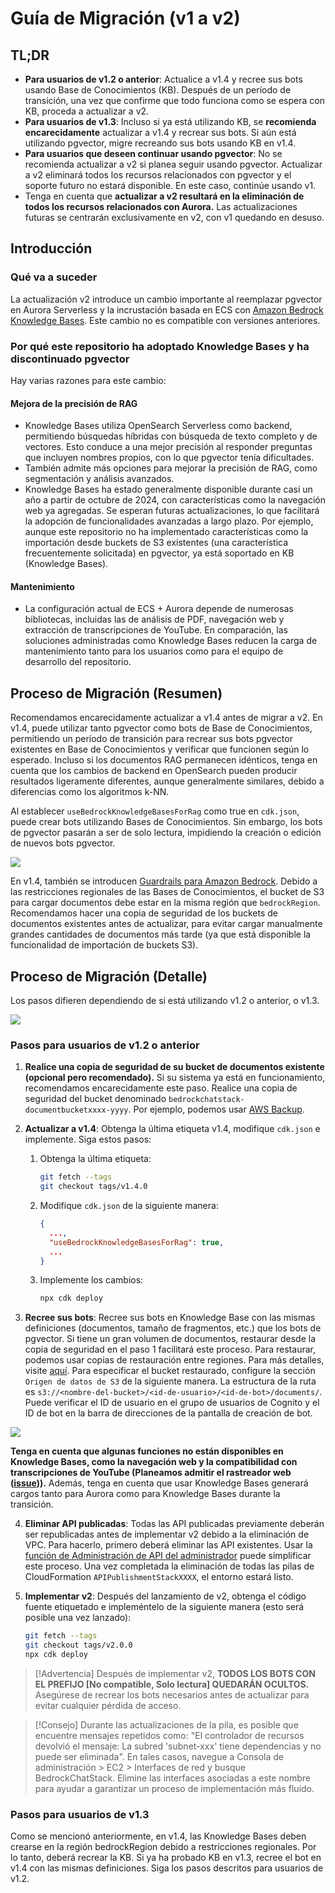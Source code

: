 # Guía de Migración (v1 a v2)

## TL;DR

- **Para usuarios de v1.2 o anterior**: Actualice a v1.4 y recree sus bots usando Base de Conocimientos (KB). Después de un período de transición, una vez que confirme que todo funciona como se espera con KB, proceda a actualizar a v2.
- **Para usuarios de v1.3**: Incluso si ya está utilizando KB, se **recomienda encarecidamente** actualizar a v1.4 y recrear sus bots. Si aún está utilizando pgvector, migre recreando sus bots usando KB en v1.4.
- **Para usuarios que deseen continuar usando pgvector**: No se recomienda actualizar a v2 si planea seguir usando pgvector. Actualizar a v2 eliminará todos los recursos relacionados con pgvector y el soporte futuro no estará disponible. En este caso, continúe usando v1.
- Tenga en cuenta que **actualizar a v2 resultará en la eliminación de todos los recursos relacionados con Aurora.** Las actualizaciones futuras se centrarán exclusivamente en v2, con v1 quedando en desuso.

## Introducción

### Qué va a suceder

La actualización v2 introduce un cambio importante al reemplazar pgvector en Aurora Serverless y la incrustación basada en ECS con [Amazon Bedrock Knowledge Bases](https://docs.aws.amazon.com/bedrock/latest/userguide/knowledge-base.html). Este cambio no es compatible con versiones anteriores.

### Por qué este repositorio ha adoptado Knowledge Bases y ha discontinuado pgvector

Hay varias razones para este cambio:

#### Mejora de la precisión de RAG

- Knowledge Bases utiliza OpenSearch Serverless como backend, permitiendo búsquedas híbridas con búsqueda de texto completo y de vectores. Esto conduce a una mejor precisión al responder preguntas que incluyen nombres propios, con lo que pgvector tenía dificultades.
- También admite más opciones para mejorar la precisión de RAG, como segmentación y análisis avanzados.
- Knowledge Bases ha estado generalmente disponible durante casi un año a partir de octubre de 2024, con características como la navegación web ya agregadas. Se esperan futuras actualizaciones, lo que facilitará la adopción de funcionalidades avanzadas a largo plazo. Por ejemplo, aunque este repositorio no ha implementado características como la importación desde buckets de S3 existentes (una característica frecuentemente solicitada) en pgvector, ya está soportado en KB (Knowledge Bases).

#### Mantenimiento

- La configuración actual de ECS + Aurora depende de numerosas bibliotecas, incluidas las de análisis de PDF, navegación web y extracción de transcripciones de YouTube. En comparación, las soluciones administradas como Knowledge Bases reducen la carga de mantenimiento tanto para los usuarios como para el equipo de desarrollo del repositorio.

## Proceso de Migración (Resumen)

Recomendamos encarecidamente actualizar a v1.4 antes de migrar a v2. En v1.4, puede utilizar tanto pgvector como bots de Base de Conocimientos, permitiendo un período de transición para recrear sus bots pgvector existentes en Base de Conocimientos y verificar que funcionen según lo esperado. Incluso si los documentos RAG permanecen idénticos, tenga en cuenta que los cambios de backend en OpenSearch pueden producir resultados ligeramente diferentes, aunque generalmente similares, debido a diferencias como los algoritmos k-NN.

Al establecer `useBedrockKnowledgeBasesForRag` como true en `cdk.json`, puede crear bots utilizando Bases de Conocimientos. Sin embargo, los bots de pgvector pasarán a ser de solo lectura, impidiendo la creación o edición de nuevos bots pgvector.

![](../imgs/v1_to_v2_readonly_bot.png)

En v1.4, también se introducen [Guardrails para Amazon Bedrock](https://aws.amazon.com/jp/bedrock/guardrails/). Debido a las restricciones regionales de las Bases de Conocimientos, el bucket de S3 para cargar documentos debe estar en la misma región que `bedrockRegion`. Recomendamos hacer una copia de seguridad de los buckets de documentos existentes antes de actualizar, para evitar cargar manualmente grandes cantidades de documentos más tarde (ya que está disponible la funcionalidad de importación de buckets S3).

## Proceso de Migración (Detalle)

Los pasos difieren dependiendo de si está utilizando v1.2 o anterior, o v1.3.

![](../imgs/v1_to_v2_arch.png)

### Pasos para usuarios de v1.2 o anterior

1. **Realice una copia de seguridad de su bucket de documentos existente (opcional pero recomendado).** Si su sistema ya está en funcionamiento, recomendamos encarecidamente este paso. Realice una copia de seguridad del bucket denominado `bedrockchatstack-documentbucketxxxx-yyyy`. Por ejemplo, podemos usar [AWS Backup](https://docs.aws.amazon.com/aws-backup/latest/devguide/s3-backups.html).

2. **Actualizar a v1.4**: Obtenga la última etiqueta v1.4, modifique `cdk.json` e implemente. Siga estos pasos:

   1. Obtenga la última etiqueta:
      ```bash
      git fetch --tags
      git checkout tags/v1.4.0
      ```
   2. Modifique `cdk.json` de la siguiente manera:
      ```json
      {
        ...,
        "useBedrockKnowledgeBasesForRag": true,
        ...
      }
      ```
   3. Implemente los cambios:
      ```bash
      npx cdk deploy
      ```

3. **Recree sus bots**: Recree sus bots en Knowledge Base con las mismas definiciones (documentos, tamaño de fragmentos, etc.) que los bots de pgvector. Si tiene un gran volumen de documentos, restaurar desde la copia de seguridad en el paso 1 facilitará este proceso. Para restaurar, podemos usar copias de restauración entre regiones. Para más detalles, visite [aquí](https://docs.aws.amazon.com/aws-backup/latest/devguide/restoring-s3.html). Para especificar el bucket restaurado, configure la sección `Origen de datos de S3` de la siguiente manera. La estructura de la ruta es `s3://<nombre-del-bucket>/<id-de-usuario>/<id-de-bot>/documents/`. Puede verificar el ID de usuario en el grupo de usuarios de Cognito y el ID de bot en la barra de direcciones de la pantalla de creación de bot.

![](../imgs/v1_to_v2_KB_s3_source.png)

**Tenga en cuenta que algunas funciones no están disponibles en Knowledge Bases, como la navegación web y la compatibilidad con transcripciones de YouTube (Planeamos admitir el rastreador web ([issue](https://github.com/aws-samples/bedrock-chat/issues/557))).** Además, tenga en cuenta que usar Knowledge Bases generará cargos tanto para Aurora como para Knowledge Bases durante la transición.

4. **Eliminar API publicadas**: Todas las API publicadas previamente deberán ser republicadas antes de implementar v2 debido a la eliminación de VPC. Para hacerlo, primero deberá eliminar las API existentes. Usar la [función de Administración de API del administrador](../ADMINISTRATOR_es-ES.md) puede simplificar este proceso. Una vez completada la eliminación de todas las pilas de CloudFormation `APIPublishmentStackXXXX`, el entorno estará listo.

5. **Implementar v2**: Después del lanzamiento de v2, obtenga el código fuente etiquetado e impleméntelo de la siguiente manera (esto será posible una vez lanzado):
   ```bash
   git fetch --tags
   git checkout tags/v2.0.0
   npx cdk deploy
   ```

> [!Advertencia]
> Después de implementar v2, **TODOS LOS BOTS CON EL PREFIJO [No compatible, Solo lectura] QUEDARÁN OCULTOS.** Asegúrese de recrear los bots necesarios antes de actualizar para evitar cualquier pérdida de acceso.

> [!Consejo]
> Durante las actualizaciones de la pila, es posible que encuentre mensajes repetidos como: "El controlador de recursos devolvió el mensaje: La subred 'subnet-xxx' tiene dependencias y no puede ser eliminada". En tales casos, navegue a Consola de administración > EC2 > Interfaces de red y busque BedrockChatStack. Elimine las interfaces asociadas a este nombre para ayudar a garantizar un proceso de implementación más fluido.

### Pasos para usuarios de v1.3

Como se mencionó anteriormente, en v1.4, las Knowledge Bases deben crearse en la región bedrockRegion debido a restricciones regionales. Por lo tanto, deberá recrear la KB. Si ya ha probado KB en v1.3, recree el bot en v1.4 con las mismas definiciones. Siga los pasos descritos para usuarios de v1.2.
